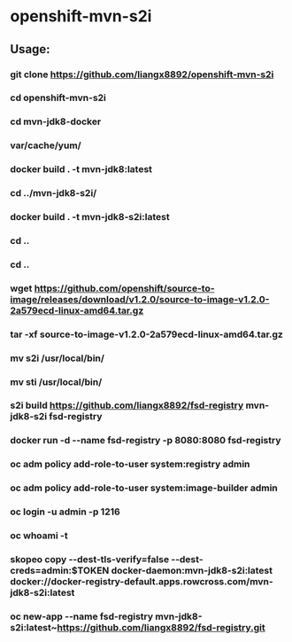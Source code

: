 # openshift-mvn-s2i  
## Usage:  
### git clone https://github.com/liangx8892/openshift-mvn-s2i  
### cd openshift-mvn-s2i  
### cd mvn-jdk8-docker  
### var/cache/yum/  
### docker build . -t mvn-jdk8:latest  
### cd ../mvn-jdk8-s2i/  
### docker build . -t mvn-jdk8-s2i:latest  
### cd ..  
### cd ..  
### wget https://github.com/openshift/source-to-image/releases/download/v1.2.0/source-to-image-v1.2.0-2a579ecd-linux-amd64.tar.gz  
### tar -xf source-to-image-v1.2.0-2a579ecd-linux-amd64.tar.gz  
### mv s2i /usr/local/bin/  
### mv sti /usr/local/bin/  
### s2i build https://github.com/liangx8892/fsd-registry mvn-jdk8-s2i fsd-registry  
### docker run -d --name fsd-registry -p 8080:8080 fsd-registry  
### oc adm policy add-role-to-user system:registry admin
### oc adm policy add-role-to-user system:image-builder admin
### oc login -u admin -p 1216
### oc whoami -t
### skopeo copy --dest-tls-verify=false --dest-creds=admin:$TOKEN docker-daemon:mvn-jdk8-s2i:latest docker://docker-registry-default.apps.rowcross.com/mvn-jdk8-s2i:latest
### oc new-app --name fsd-registry mvn-jdk8-s2i:latest~https://github.com/liangx8892/fsd-registry.git
